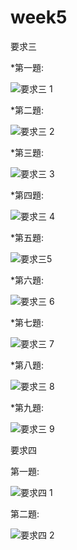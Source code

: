 # week5

要求三



  *第一題:
  
  ![要求三 1](https://user-images.githubusercontent.com/76204731/112357614-a9a0a900-8d0a-11eb-9538-aa0daab58265.PNG)
  

  *第二題:
  
  ![要求三 2](https://user-images.githubusercontent.com/76204731/112357687-bb824c00-8d0a-11eb-98ed-8b6505ce5c8b.PNG)
  
  
  *第三題:
  
  ![要求三 3](https://user-images.githubusercontent.com/76204731/112357756-c89f3b00-8d0a-11eb-81c1-825c9dbda93e.PNG)
  

  *第四題:
  
  ![要求三 4](https://user-images.githubusercontent.com/76204731/112357833-d0f77600-8d0a-11eb-82a8-339d5d16cfd5.PNG)
  

  *第五題:
  
  ![要求三5](https://user-images.githubusercontent.com/76204731/112653384-51dc7c00-8e89-11eb-9838-c55a892866b6.PNG)

  
  *第六題:
  
  ![要求三 6](https://user-images.githubusercontent.com/76204731/112358051-eec4db00-8d0a-11eb-9724-9e0474f0f036.PNG)
  

  *第七題:
  
  ![要求三 7](https://user-images.githubusercontent.com/76204731/112358094-f7b5ac80-8d0a-11eb-8203-fabce8501531.PNG)
  

  *第八題:
  
  ![要求三 8](https://user-images.githubusercontent.com/76204731/112358129-013f1480-8d0b-11eb-98f6-d0537f4b6297.PNG)
  
  
  *第九題:
  
  ![要求三 9](https://user-images.githubusercontent.com/76204731/112361660-9abbf580-8d0e-11eb-9bcc-ecffd14151c3.PNG)
  
  
  要求四
  
  第一題:
  
  ![要求四 1](https://user-images.githubusercontent.com/76204731/112653269-370a0780-8e89-11eb-8fc5-5930ccc77ea1.PNG)
  
  
  第二題:
  
  ![要求四 2](https://user-images.githubusercontent.com/76204731/112653342-47ba7d80-8e89-11eb-99b8-6357daba934f.PNG)


  
  
  

